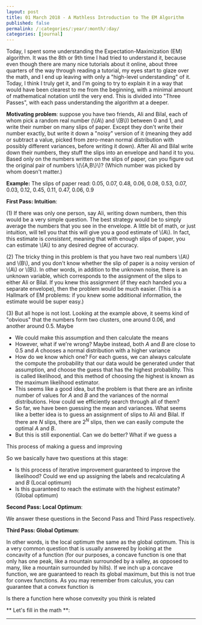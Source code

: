 ```yaml
---
layout: post
title: 01 March 2018 - A Mathless Introduction to The EM Algorithm
published: false
permalink: /:categories/:year/:month/:day/
categories: [journal]
---
```


Today, I spent some understanding the Expectation-Maximization (EM) algorithm. It was the 8th or 9th time I had tried to understand it, because even though there are many nice tutorials about it online, about three quarters of the way through reading a tutorial, my eyes start to glaze over the math, and I end up leaving with only a "high-level understanding" of it. Today, I think I truly get it, and I'm going to try to explain it in a way that would have been clearest to me from the beginning, with a minimal amount of mathematical notation until the very end. This is divided into "Three Passes", with each pass understanding the algorithm at a deeper.

**Motivating problem**: suppose you have two friends, Ali and Bilal, each of whom pick a random real number (\\(A\\) and \\(B\\)) between 0 and 1, and write their number on many slips of paper. Except they don't write their number exactly, but write it down a "noisy" version of it (meaning they add or subtract a value, picked from zero-mean normal distribution with possibly different variances, before writing it down). After Ali and Bilal write down their numbers, they stuff the slips into an envelope and hand it to you. Based only on the numbers written on the slips of paper, can you figure out the original pair of numbers \\(\\{A,B\\}\\)? (Which number was picked by whom doesn't matter.)

**Example:** The slips of paper read: 0.05, 0.07, 0.48, 0.06, 0.08, 0.53, 0.07, 0.03, 0.12, 0.45, 0.11, 0.47, 0.06, 0.9

**First Pass: Intuition**: 

(1) If there was only one person, say Ali, writing down numbers, then this would be a very simple question. The best strategy would be to simply average the numbers that you see in the envelope. A little bit of math, or just intuition, will tell you that this will give you a good estimate of \\(A\\). In fact, this estimate is _consistent_, meaning that with enough slips of paper, you can estimate \\(A\\) to any desired degree of accuracy. 

(2) The tricky thing in this problem is that you have two real numbers \\(A\\) and \\(B\\), and you don't know whether the slip of paper is a noisy version of \\(A\\) or \\(B\\). In other words, in addition to the unknown noise, there is an unknown variable, which corresponds to the assignment of the slips to either Ali or Bilal. If you knew this assignment (if they each handed you a separate envelope), then the problem would be much easier. (This is a Hallmark of EM problems: if you knew some additional information, the estimate would be super easy.)

(3) But all hope is not lost. Looking at the example above, it seems kind of "obvious" that the numbers form two clusters, one around 0.06, and another around 0.5. Maybe  
- We could make this assumption and then calculate the means
- However, what if we're wrong? Maybe instead, both $A$ and $B$ are close to 0.5 and $A$ chooses a normal distribution with a higher variance
- How do we know which one? For each guess, we can always calculate the compute the probability that our data would be generated under that assumption, and choose the guess that has the highest probability. This is called likelihood, and this method of choosing the highest is known as the maximum likelihood estimator.
- This seems like a good idea, but the problem is that there are an infinite number of values for $A$ and $B$ and the variances of the normal distributions. How could we efficiently search through all of them?
- So far, we have been guessing the mean and variances. What seems like a better idea is to guess an assignment of slips to Ali and Bilal. If there are $N$ slips, there are $2^N$ slips, then we can easily compute the optimal $A$ and $B$. 
- But this is still exponential. Can we do better? What if we guess a
 
This process of making a guess and improving

So we basically have two questions at this stage:
* Is this process of iterative improvement guaranteed to improve the likelihood? Could we end up assigning the labels and recalculating $A$ and $B$ (Local optimum)
* Is this guaranteed to reach the estimate with the highest estimate? (Global optimum)

**Second Pass: Local Optimum**: 

We answer these questions in the Second Pass and Third Pass respectively.

**Third Pass: Global Optimum**: 

In other words, is the local optimum the same as the global optimum. This is a very common question that is usually answered by looking at the concavity of a function (for our purposes, a concave function is one that only has one peak, like a mountain surrounded by a valley, as opposed to many, like a mountain surrounded by hills). If we inch up a concave function, we are guaranteed to reach its global maximum, but this is not true for convex functions. As you may remember from calculus, you can guarantee that a convex function is 

Is there a function here whose convexity you think is related

** Let's fill in the math **:


** **  